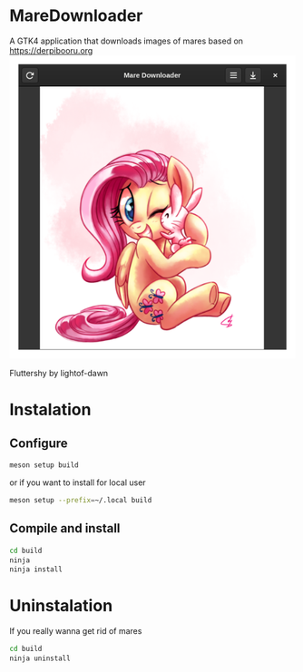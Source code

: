 # MareDownloader
A GTK4 application that downloads images of mares based on https://derpibooru.org
![screenshot](screenshot.png)

Fluttershy by lightof-dawn

# Instalation
## Configure

```bash
meson setup build
```
or if you want to install for local user
```bash
meson setup --prefix=~/.local build
```

## Compile and install

```bash
cd build
ninja
ninja install
```

# Uninstalation
If you really wanna get rid of mares

```bash
cd build
ninja uninstall
```
